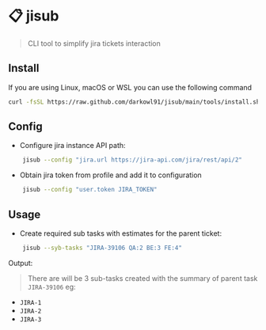 # 📋 jisub

> CLI tool to simplify jira tickets interaction

## Install

If you are using Linux, macOS or WSL you can use the following command

```bash
curl -fsSL https://raw.github.com/darkowl91/jisub/main/tools/install.sh | sudo bash
```

## Config

+ Configure jira instance API path:

```bash
    jisub --config "jira.url https://jira-api.com/jira/rest/api/2"
```

+ Obtain jira token from profile and add it to configuration

```bash
    jisub --config "user.token JIRA_TOKEN"
```

## Usage

+ Create required sub tasks with estimates for the parent ticket:

```bash
    jisub --syb-tasks "JIRA-39106 QA:2 BE:3 FE:4"
```

Output:
> There are will be 3 sub-tasks created with the summary of parent task `JIRA-39106` eg:

+ `JIRA-1`
+ `JIRA-2`
+ `JIRA-3`
